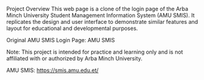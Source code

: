 Project Overview
This web page is a clone of the login page of the Arba Minch University Student Management Information System (AMU SMIS). It replicates the design and user interface to demonstrate similar features and layout for educational and developmental purposes.

Original AMU SMIS Login Page: AMU SMIS

Note: This project is intended for practice and learning only and is not affiliated with or authorized by Arba Minch University.

AMU SMIS: https://smis.amu.edu.et/